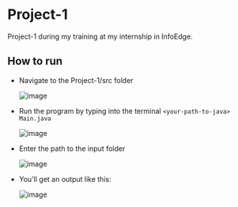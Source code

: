 # Project-1
Project-1 during my training at my internship in InfoEdge.

## How to run

- Navigate to the Project-1/src folder
  
  ![image](https://github.com/user-attachments/assets/01438b71-08e2-471f-baea-6b1c466b68b2)
  
- Run the program by typing into the terminal `<your-path-to-java> Main.java`
  
  ![image](https://github.com/user-attachments/assets/1b5f699b-6821-41d5-8ff0-62890859c09c)
  
- Enter the path to the input folder

  ![image](https://github.com/user-attachments/assets/c81bb68f-0733-4b63-ad23-c95f54df5b53)

- You'll get an output like this:

  ![image](https://github.com/user-attachments/assets/b931ae96-c776-47a0-99fe-a1c3d40eceec)

